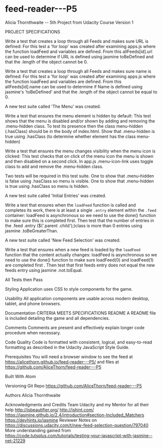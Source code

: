 # feed-reader---P5
Alicia Thornthwaite -- 5th Project from Udacity Course
Version 1

PROJECT SPECIFICATIONS

Write a test that creates a loop through all Feeds and makes sure URL is defined:
For this test a 'for loop' was created after examining apps.js where the function loadFeed and variables are defined. From this allFeeds[id].url can be used to determine if URL is defined using jasmine toBeDefined and that the .length of the object cannot be 0.

Write a test that creates a loop through all Feeds and makes sure name is defined:
For this test a 'for loop' was created after examining apps.js where the function loadFeed and variables are defined. From this allFeeds[id].name can be used to determine if Name is defined using jasmine's 'toBeDefined' and that the .length of the object cannot be equal to 0.

 A new test suite called 'The Menu' was created.

Write a test that ensures the menu element is hidden by default:
This test shows that the menu is disabled and/or shown by adding and removing the .menu-hidden class. To test its presence then the class menu-hidden (.hasClass) should be in the body of index.html.
Show that .menu-hidden is true using .hasClass (to determine whether element has the class menu-hidden)

Write a test that ensures the menu changes visibility when the menu icon is clicked:
This test checks that on click of the menu icon the menu is shown and then disabled on a second click. In app.js .menu-icon-link uses toggle class to add and remove the .menu-hidden class.

Two tests will be required in this test suite.
One to show that .menu-hidden is false using .hasClass so menu is visible.
One to show that .menu-hidden is true using .hasClass so menu is hidden.

A new test suite called 'Initial Entries' was created.

Write a test that ensures when the `loadFeed` function is called and completes its work, there is at least a single `.entry` element within the `.feed` container:
loadFeed is asynchronous so we need to use the done() function to make sure this is completed first.
Then test that the number of entries in the .feed .entry ($('.parent .child');)class is more than 0 entries using jasmine .toBeGreaterThan.

A new test suite called 'New Feed Selection' was created.

Write a test that ensures when a new feed is loaded by the `loadFeed` function that the content actually changes:
loadFeed is asynchronous so we need to use the done() function to make sure loadFeed(0) and loadFeed(1) are completed first .
Then test that first feeds entry does not equal the new feeds entry using jasmine .not.toEqual.

All Tests then Pass

Styling
Application uses CSS to style components for the game.

Usability
All application components are usable across modern desktop, tablet, and phone browsers.

Documentation
CRITERIA
MEETS SPECIFICATIONS
README
A README file is included detailing the game and all dependencies.

Comments
Comments are present and effectively explain longer code procedure when necessary.

Code Quality
Code is formatted with consistent, logical, and easy-to-read formatting as described in the Udacity JavaScript Style Guide.


Prerequisites
You will need a browser window to see the feed at https://alicethorn.github.io/feed-reader---P5/
and files at
https://github.com/AliceThorn/feed-reader---P5


Built With
Atom

Versioning
Git Repo
https://github.com/AliceThorn/feed-reader---P5

Authors
Alicia Thornthwaite


Acknowledgments and Credits
Team Udacity and my Mentor for all their help
http://jsbeautifier.org/
http://jshint.com/
https://jasmine.github.io/2.4/introduction#section-Included_Matchers
https://devhints.io/jasmine
Reviewer Notes on
https://discussions.udacity.com/t/new-feed-selection-question/797040
More understanding gained from
https://code.tutsplus.com/tutorials/testing-your-javascript-with-jasmine--net-21229
